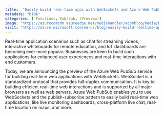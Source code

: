 ```yaml
---
title:  "Easily build real-time apps with WebSockets and Azure Web PubSub—now in preview"
metadate: "hide"
categories: [ Functions, Pub/Sub, (Preview)]
image: "https://azurecomcdn.azureedge.net/mediahandler/acomblog/media/Default/blog/18236dbc-5f01-425d-b51f-f9ea621cda64.png"
visit: "https://azure.microsoft.com/en-us/blog/easily-build-realtime-apps-with-websockets-and-azure-web-pubsub-now-in-preview/"
---
```

Real-time application scenarios such as chat for streaming videos, interactive whiteboards for remote education, and IoT dashboards are becoming ever more popular. Businesses are keen to build such applications for enhanced user experiences and real-time interactions with end customers.

Today, we are announcing the preview of the Azure Web PubSub service for building real-time web applications with WebSockets. WebSocket is a standardized protocol that provides full-duplex communication. It is key to building efficient real-time web interactions and is supported by all major browsers as well as web servers. Azure Web PubSub enables you to use WebSockets and the publish-subscribe pattern to easily build real-time web applications, like live monitoring dashboards, cross-platform live chat, real-time location on maps, and more.